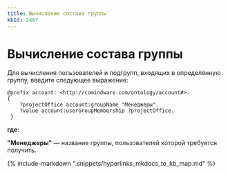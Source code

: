 ```yaml
---
title: Вычисление состава группы
kbId: 2487
---
```


# Вычисление состава группы

Для вычисления пользователей и подгрупп, входящих в определённую группу, введите следующее выражение:

```
@prefix account: <http://comindware.com/ontology/account#>.
{
    ?projectOffice account:groupName "Менеджеры".
    ?value account:userGroupMembership ?projectOffice.
 }
```

**где:**

**"Менеджеры"** — название группы, пользователей которой требуется получить.

{% include-markdown ".snippets/hyperlinks_mkdocs_to_kb_map.md" %}
